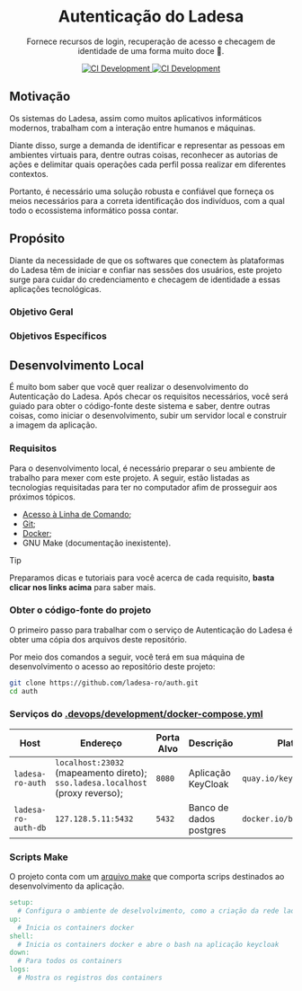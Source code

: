<h1 align="center">Autenticação do Ladesa</h1>

<p align="center">Fornece recursos de login, recuperação de acesso e checagem de identidade de uma forma muito doce 💝.</p>

<div align="center">
  <a href="https://github.com/ladesa-ro/autenticacao/actions/workflows/ci.yml?query=branch%3Amain">
    <img alt="CI Development" src="https://img.shields.io/github/actions/workflow/status/ladesa-ro/autenticacao/ci.yml?style=for-the-badge&logo=githubactions&logoColor=white&label=development&branch=main&labelColor=18181B" />
  </a>
  <a href="https://github.com/ladesa-ro/autenticacao/actions/workflows/ci.yml?query=branch%3Aproduction">
    <img alt="CI Development" src="https://img.shields.io/github/actions/workflow/status/ladesa-ro/autenticacao/ci.yml?style=for-the-badge&logo=githubactions&logoColor=white&label=production&branch=production&labelColor=18181B" />
  </a>
</div>

## Motivação

Os sistemas do Ladesa, assim como muitos aplicativos informáticos modernos, trabalham com a interação entre humanos e máquinas.

Diante disso, surge a demanda de identificar e representar as pessoas em ambientes virtuais para, dentre outras coisas, reconhecer as autorias de ações e delimitar quais operações cada perfil possa realizar em diferentes contextos.

Portanto, é necessário uma solução robusta e confiável que forneça os meios necessários para a correta identificação dos indivíduos, com a qual todo o ecossistema informático possa contar.

## Propósito

Diante da necessidade de que os softwares que conectem às plataformas do Ladesa têm de iniciar e confiar nas sessões dos usuários,
este projeto surge para cuidar do credenciamento e checagem de identidade a essas aplicações tecnológicas.

### Objetivo Geral

### Objetivos Específicos

## Desenvolvimento Local

É muito bom saber que você quer realizar o desenvolvimento do Autenticação do Ladesa. Após checar os requisitos necessários, você será guiado para obter o código-fonte deste sistema e saber, dentre outras coisas, como iniciar o desenvolvimento, subir um servidor local e construir a imagem da aplicação.

### Requisitos

Para o desenvolvimento local, é necessário preparar o seu ambiente de trabalho para mexer com este projeto. A seguir, estão listadas as tecnologias requisitadas para ter no computador afim de prosseguir aos próximos tópicos.

- [Acesso à Linha de Comando](https://docs.ladesa.com.br/developers/tutorials/os/command-line/);
- [Git](https://docs.ladesa.com.br/developers/tutorials/source-code/git/);
- [Docker](https://docs.ladesa.com.br/developers/tutorials/platforms/containers/docker/);
- GNU Make (documentação inexistente).

> [!TIP]
> Preparamos dicas e tutoriais para você acerca de cada requisito,
> **basta clicar nos links acima** para saber mais.

### Obter o código-fonte do projeto

O primeiro passo para trabalhar com o serviço de Autenticação do Ladesa é obter uma cópia dos arquivos deste repositório.

Por meio dos comandos a seguir, você terá em sua máquina de desenvolvimento o acesso ao repositório deste projeto:

```sh
git clone https://github.com/ladesa-ro/auth.git
cd auth
```

### Serviços do [.devops/development/docker-compose.yml](./.devops/development/docker-compose.yml)

| Host                | Endereço                                                                       | Porta Alvo | Descrição               | Plataforma Base                   |
| ------------------- | ------------------------------------------------------------------------------ | ---------- | ----------------------- | --------------------------------- |
| `ladesa-ro-auth`    | `localhost:23032` (mapeamento direto); `sso.ladesa.localhost` (proxy reverso); | `8080`     | Aplicação KeyCloak      | `quay.io/keycloak/keycloak:25.0`  |
| `ladesa-ro-auth-db` | `127.128.5.11:5432`                                                            | `5432`     | Banco de dados postgres | `docker.io/bitnami/postgresql:15` |

### Scripts Make

O projeto conta com um [arquivo make](./Makefile) que comporta scrips destinados ao desenvolvimento da aplicação.

```Makefile
setup:
  # Configura o ambiente de deselvolvimento, como a criação da rede ladesa-net e os arquivos .env
up:
  # Inicia os containers docker
shell:
  # Inicia os containers docker e abre o bash na aplicação keycloak
down:
  # Para todos os containers
logs:
  # Mostra os registros dos containers
```
